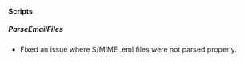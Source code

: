 
#### Scripts
##### ParseEmailFiles
- Fixed an issue where S/MIME .eml files were not parsed properly.